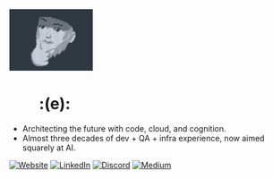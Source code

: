 <img src="assets/me.png">

# &nbsp; &nbsp; &nbsp; &nbsp; :(e):

* Architecting the future with code, cloud, and cognition.
* Almost three decades of dev + QA + infra experience, now aimed squarely at AI.


[![Website](https://img.shields.io/badge/▲%20Website-eooo.io-black?style=for-the-badge&logo=firefox-browser&logoColor=white)](https://eooo.io)
[![LinkedIn](https://img.shields.io/badge/LinkedIn-Connect-0077B5?style=for-the-badge&logo=linkedin&logoColor=white)](https://linkedin.com/in/ezraterlinden)
[![Discord](https://img.shields.io/badge/Discord-Join%20Us-5865F2?style=for-the-badge&logo=discord&logoColor=white)](https://discord.gg/XhcWQkg4)
[![Medium](https://img.shields.io/badge/Medium-Read%20Posts-12100E?style=for-the-badge&logo=medium&logoColor=white)](https://eooo.medium.com)
